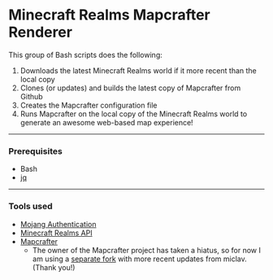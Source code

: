 # Minecraft Realms Mapcrafter Renderer

This group of Bash scripts does the following:

1. Downloads the latest Minecraft Realms world if it more recent than the local copy
2. Clones (or updates) and builds the latest copy of Mapcrafter from Github
3. Creates the Mapcrafter configuration file
4. Runs Mapcrafter on the local copy of the Minecraft Realms world to generate an awesome web-based map experience!
---
### Prerequisites
- Bash
- [jq](https://github.com/stedolan/jq)
---
### Tools used
- [Mojang Authentication](https://wiki.vg/Authentication)
- [Minecraft Realms API](https://wiki.vg/Realms_API)
- [Mapcrafter](https://github.com/mapcrafter/mapcrafter)
    - The owner of the Mapcrafter project has taken a hiatus, so for now I am using a [separate fork](https://github.com/miclav/mapcrafter) with more recent updates from miclav. (Thank you!)